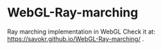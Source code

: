 # WebGL-Ray-marching
Ray marching implementation in WebGL
Check it at: https://savokr.github.io/WebGL-Ray-marching/ .
